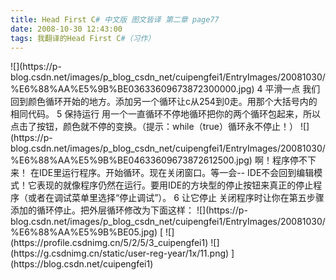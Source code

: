 ```yaml
---
title: Head First C# 中文版 图文皆译 第二章 page77
date: 2008-10-30 12:43:00
tags: 我翻译的Head First C#（习作）
---
```

<?xml:namespace prefix = o ns = "urn:schemas-microsoft-com:office:office" />

![](https://p-blog.csdn.net/images/p_blog_csdn_net/cuipengfei1/EntryImages/20081030/%E6%88%AA%E5%9B%BE03633609673872300000.jpg)

4  平滑一点

我们回到颜色循环开始的地方。添加另一个循环让c从254到0走。用那个大括号内的相同代码。

5  保持运行

用一个一直循环不停地循环把你的两个循环包起来，所以点击了按钮，颜色就不停的变换。（提示：while（true）循环永不停止！）

![](https://p-blog.csdn.net/images/p_blog_csdn_net/cuipengfei1/EntryImages/20081030/%E6%88%AA%E5%9B%BE04633609673872612500.jpg)

啊！程序停不下来！

在IDE里运行程序。开始循环。现在关闭窗口。等一会--
IDE不会回到编辑模式！它表现的就像程序仍然在运行。要用IDE的方块型的停止按钮来真正的停止程序（或者在调试菜单里选择“停止调试”）。

6  让它停止

关闭程序时让你在第五步骤添加的循环停止。把外层循环修改为下面这样：

![](https://p-blog.csdn.net/images/p_blog_csdn_net/cuipengfei1/EntryImages/20081030/%E6%88%AA%E5%9B%BE05.jpg)



[ ![](https://profile.csdnimg.cn/5/2/5/3_cuipengfei1)
![](https://g.csdnimg.cn/static/user-reg-year/1x/11.png)
](https://blog.csdn.net/cuipengfei1)





